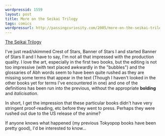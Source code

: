 ```yaml
---
wordpressid: 1559
layout: post
title: More on the Seikai Trilogy
tags: comics
wordpressurl: http://passingcuriosity.com/2005/more-on-the-seikai-trilogy/
---
```


<!-- TODO -->

<a href="http://shopcdsbooks.com/Merchant2/merchant.mvc?&Store_Code=TKP&Screen=CTGY&Category_Code=SRCRE">The Seikai Trilogy</a>

I've just read/skimmed Crest of Stars, Banner of Stars I and started Banner of
Stars II and I have to say, I'm not all that impressed with the production
quality. I love the art, especially in the first two books, but the editing is
not too impressive (with text placed awkwardly in the "bubbles") and the
glossaries of Abh words seem to have been quite rushed as they are missing some
terms that appear in the text (Though I haven't looked in the other books yet
for terms I've encountered in one) and one of the definitions has been run into
the previous, without the appropriate **bolding** and *italicisation*.

In short, I get the impression that these particular books didn't have very
stringent proof-reading, etc before they went to press. Perhaps they were
rushed out due to the US release of the anime?

If anyone knows what happened (my previous Tokyopop books have been pretty
good), I'd be interested to know...
